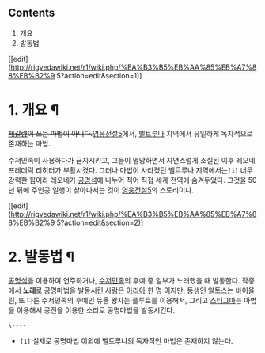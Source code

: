 ## Contents

    

1. 개요 
2. 발동법 

[[edit](http://rigvedawiki.net/r1/wiki.php/%EA%B3%B5%EB%AA%85%EB%A7%88%EB%B2%9
5?action=edit&section=1)]

# 1. 개요 ¶

<del>[제갈량](%EC%A0%9C%EA%B0%88%EB%9F%89.md)이 쓰는 마법이
아니다.</del>[영웅전설5](%EC%98%81%EC%9B%85%EC%A0%84%EC%84%A45.md)에서,
[벨트루나](%EB%B2%A8%ED%8A%B8%EB%A3%A8%EB%82%98.md) 지역에서 유일하게 독자적으로 존재하는 마법.

  

수저민족이 사용하다가 금지시키고, 그들이 멸망하면서 자연스럽게 소실된 이후 레오네 프레데릭 리히터가 부활시켰다. 그러나 마법이 사라졌던
벨트루나 지역에서는`[1]` 너무 강력한 힘이라 레오네가 [공명석](%EA%B3%B5%EB%AA%85%EC%84%9D.md)에 나누어
적어 직접 세계 전역에 숨겨두었다. 그것을 50년 뒤에 주인공 일행이 찾아나서는 것이
[영웅전설5](%EC%98%81%EC%9B%85%EC%A0%84%EC%84%A45.md)의 스토리이다.

  

[[edit](http://rigvedawiki.net/r1/wiki.php/%EA%B3%B5%EB%AA%85%EB%A7%88%EB%B2%9
5?action=edit&section=2)]

# 2. 발동법 ¶

[공명석](%EA%B3%B5%EB%AA%85%EC%84%9D.md)을 이용하여 연주하거나,
[수저민족](%EC%88%98%EC%A0%80%EB%AF%BC%EC%A1%B1.md)의 후예 중 일부가 노래했을 때 발동한다. 작중에서
**노래**로 공명마법을 발동시킨 사람은 [아리아](%EC%95%84%EB%A6%AC%EC%95%84.md) 한 명 이지만, 동생인
알토스는 바이올린, 또 다른 수저민족의 후예인 듀올 왕자는 플루트를 이용해서, 그리고
[스티그마](%EC%8A%A4%ED%8B%B0%EA%B7%B8%EB%A7%88.md)는 마법을 이용해서 공진을 이용한 소리로 공명마법을
발동시킨다.

`\----`

  * `[1]` 실제로 공명마법 이외에 벨트루나의 독자적인 마법은 존재하지 않는다.


